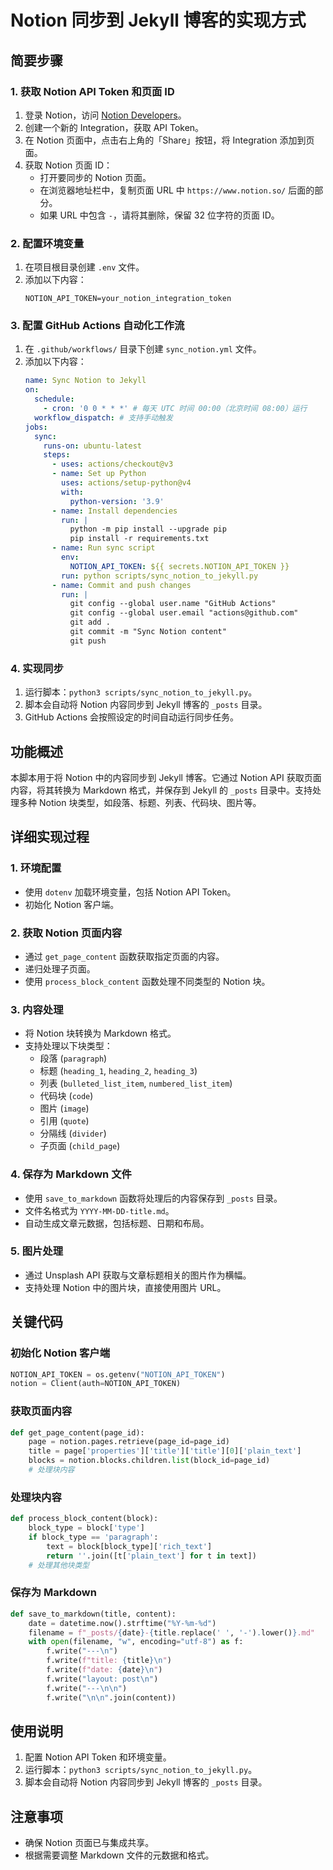 # Notion 同步到 Jekyll 博客的实现方式

## 简要步骤

### 1. 获取 Notion API Token 和页面 ID
1. 登录 Notion，访问 [Notion Developers](https://www.notion.so/my-integrations)。
2. 创建一个新的 Integration，获取 API Token。
3. 在 Notion 页面中，点击右上角的「Share」按钮，将 Integration 添加到页面。
4. 获取 Notion 页面 ID：
   - 打开要同步的 Notion 页面。
   - 在浏览器地址栏中，复制页面 URL 中 `https://www.notion.so/` 后面的部分。
   - 如果 URL 中包含 `-`，请将其删除，保留 32 位字符的页面 ID。

### 2. 配置环境变量
1. 在项目根目录创建 `.env` 文件。
2. 添加以下内容：
   ```
   NOTION_API_TOKEN=your_notion_integration_token
   ```

### 3. 配置 GitHub Actions 自动化工作流
1. 在 `.github/workflows/` 目录下创建 `sync_notion.yml` 文件。
2. 添加以下内容：
   ```yaml
   name: Sync Notion to Jekyll
   on:
     schedule:
       - cron: '0 0 * * *' # 每天 UTC 时间 00:00（北京时间 08:00）运行
     workflow_dispatch: # 支持手动触发
   jobs:
     sync:
       runs-on: ubuntu-latest
       steps:
         - uses: actions/checkout@v3
         - name: Set up Python
           uses: actions/setup-python@v4
           with:
             python-version: '3.9'
         - name: Install dependencies
           run: |
             python -m pip install --upgrade pip
             pip install -r requirements.txt
         - name: Run sync script
           env:
             NOTION_API_TOKEN: ${{ secrets.NOTION_API_TOKEN }}
           run: python scripts/sync_notion_to_jekyll.py
         - name: Commit and push changes
           run: |
             git config --global user.name "GitHub Actions"
             git config --global user.email "actions@github.com"
             git add .
             git commit -m "Sync Notion content"
             git push
   ```

### 4. 实现同步
1. 运行脚本：`python3 scripts/sync_notion_to_jekyll.py`。
2. 脚本会自动将 Notion 内容同步到 Jekyll 博客的 `_posts` 目录。
3. GitHub Actions 会按照设定的时间自动运行同步任务。

## 功能概述
本脚本用于将 Notion 中的内容同步到 Jekyll 博客。它通过 Notion API 获取页面内容，将其转换为 Markdown 格式，并保存到 Jekyll 的 `_posts` 目录中。支持处理多种 Notion 块类型，如段落、标题、列表、代码块、图片等。

## 详细实现过程

### 1. 环境配置
- 使用 `dotenv` 加载环境变量，包括 Notion API Token。
- 初始化 Notion 客户端。

### 2. 获取 Notion 页面内容
- 通过 `get_page_content` 函数获取指定页面的内容。
- 递归处理子页面。
- 使用 `process_block_content` 函数处理不同类型的 Notion 块。

### 3. 内容处理
- 将 Notion 块转换为 Markdown 格式。
- 支持处理以下块类型：
  - 段落 (`paragraph`)
  - 标题 (`heading_1`, `heading_2`, `heading_3`)
  - 列表 (`bulleted_list_item`, `numbered_list_item`)
  - 代码块 (`code`)
  - 图片 (`image`)
  - 引用 (`quote`)
  - 分隔线 (`divider`)
  - 子页面 (`child_page`)

### 4. 保存为 Markdown 文件
- 使用 `save_to_markdown` 函数将处理后的内容保存到 `_posts` 目录。
- 文件名格式为 `YYYY-MM-DD-title.md`。
- 自动生成文章元数据，包括标题、日期和布局。

### 5. 图片处理
- 通过 Unsplash API 获取与文章标题相关的图片作为横幅。
- 支持处理 Notion 中的图片块，直接使用图片 URL。

## 关键代码

### 初始化 Notion 客户端
```python
NOTION_API_TOKEN = os.getenv("NOTION_API_TOKEN")
notion = Client(auth=NOTION_API_TOKEN)
```

### 获取页面内容
```python
def get_page_content(page_id):
    page = notion.pages.retrieve(page_id=page_id)
    title = page['properties']['title']['title'][0]['plain_text']
    blocks = notion.blocks.children.list(block_id=page_id)
    # 处理块内容
```

### 处理块内容
```python
def process_block_content(block):
    block_type = block['type']
    if block_type == 'paragraph':
        text = block[block_type]['rich_text']
        return ''.join([t['plain_text'] for t in text])
    # 处理其他块类型
```

### 保存为 Markdown
```python
def save_to_markdown(title, content):
    date = datetime.now().strftime("%Y-%m-%d")
    filename = f"_posts/{date}-{title.replace(' ', '-').lower()}.md"
    with open(filename, "w", encoding="utf-8") as f:
        f.write("---\n")
        f.write(f"title: {title}\n")
        f.write(f"date: {date}\n")
        f.write("layout: post\n")
        f.write("---\n\n")
        f.write("\n\n".join(content))
```

## 使用说明
1. 配置 Notion API Token 和环境变量。
2. 运行脚本：`python3 scripts/sync_notion_to_jekyll.py`。
3. 脚本会自动将 Notion 内容同步到 Jekyll 博客的 `_posts` 目录。

## 注意事项
- 确保 Notion 页面已与集成共享。
- 根据需要调整 Markdown 文件的元数据和格式。
